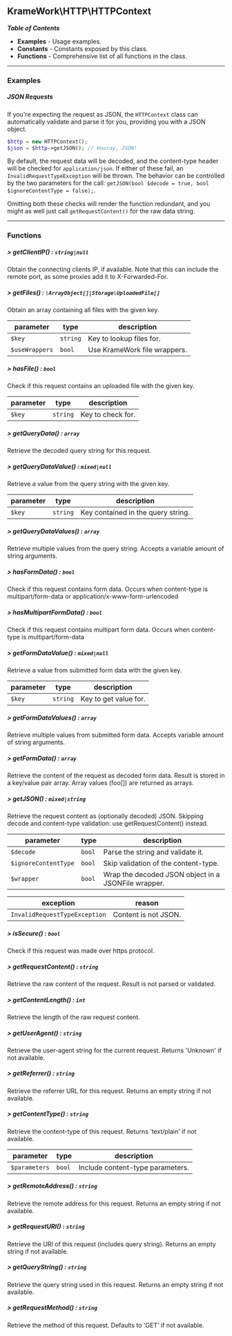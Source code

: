 ## KrameWork\HTTP\HTTPContext

***Table of Contents***
* **Examples** - Usage examples.
* **Constants** - Constants exposed by this class.
* **Functions** - Comprehensive list of all functions in the class.
___
### Examples
##### JSON Requests
 If you're expecting the request as JSON, the `HTTPContext` class can automatically validate and parse it for you, providing you with a JSON object.
```php
$http = new HTTPContext();
$json = $http->getJSON(); // Hooray, JSON!
```
By default, the request data will be decoded, and the content-type header will be checked for `application/json`. If either of these fail, an `InvalidRequestTypeException` will be thrown. The behavior can be controlled by the two parameters for the call: `getJSON(bool $decode = true, bool $ignoreContentType = false);`.

Omitting both these checks will render the function redundant, and you might as well just call `getRequestContent()` for the raw data string.
___
### Functions
##### > getClientIP() : `string|null`
Obtain the connecting clients IP, if available.
Note that this can include the remote port, as some proxies add it to X-Forwarded-For.

##### > getFiles() : `\ArrayObject[]|Storage\UploadedFile[]`
Obtain an array containing all files with the given key.

parameter | type | description
--- | --- | ---
`$key` | `string` | Key to lookup files for.
`$useWrappers` | `bool` | Use KrameWork file wrappers.
##### > hasFile() : `bool`
Check if this request contains an uploaded file with the given key.

parameter | type | description
--- | --- | ---
`$key` | `string` | Key to check for.
##### > getQueryData() : `array`
Retrieve the decoded query string for this request.
##### > getQueryDataValue() : `mixed|null`
Retrieve a value from the query string with the given key.

parameter | type | description
--- | --- | ---
`$key` | `string` | Key contained in the query string.
##### > getQueryDataValues() : `array`
Retrieve multiple values from the query string. Accepts a variable amount of string arguments.
##### > hasFormData() : `bool`
Check if this request contains form data. Occurs when content-type is multipart/form-data or application/x-www-form-urlencoded
##### > hasMultipartFormData() : `bool`
Check if this request contains multipart form data. Occurs when content-type is multipart/form-data
##### > getFormDataValue() : `mixed|null`
Retrieve a value from submitted form data with the given key.

parameter | type | description
--- | --- | ---
`$key` | `string` | Key to get value for.
##### > getFormDataValues() : `array`
Retrieve multiple values from submitted form data. Accepts variable amount of string arguments.
##### > getFormData() : `array`
Retrieve the content of the request as decoded form data. Result is stored in a key/value pair array. Array values (foo[]) are returned as arrays.
##### > getJSON() : `mixed|string`
Retrieve the request content as (optionally decoded) JSON. Skipping decode and content-type validation: use getRequestContent() instead.

parameter | type | description
--- | --- | ---
`$decode` | `bool` | Parse the string and validate it.
`$ignoreContentType` | `bool` | Skip validation of the content-type.
`$wrapper` | `bool` | Wrap the decoded JSON object in a JSONFile wrapper.

exception | reason
--- | ---
`InvalidRequestTypeException` | Content is not JSON.
##### > isSecure() : `bool`
Check if this request was made over https protocol.
##### > getRequestContent() : `string`
Retrieve the raw content of the request. Result is not parsed or validated.
##### > getContentLength() : `int`
Retrieve the length of the raw request content.
##### > getUserAgent() : `string`
Retrieve the user-agent string for the current request. Returns 'Unknown' if not available.
##### > getReferrer() : `string`
Retrieve the referrer URL for this request. Returns an empty string if not available.
##### > getContentType() : `string`
Retrieve the content-type of this request. Returns 'text/plain' if not available.

parameter | type | description
--- | --- | ---
`$parameters` | `bool` | Include content-type parameters.
##### > getRemoteAddress() : `string`
Retrieve the remote address for this request. Returns an empty string if not available.
##### > getRequestURI() : `string`
Retrieve the URI of this request (includes query string). Returns an empty string if not available.
##### > getQueryString() : `string`
Retrieve the query string used in this request. Returns an empty string if not available.
##### > getRequestMethod() : `string`
Retrieve the method of this request. Defaults to 'GET' if not available.

